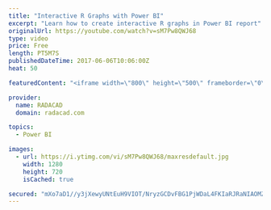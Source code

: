```yaml
---
title: "Interactive R Graphs with Power BI"
excerpt: "Learn how to create interactive R graphs in Power BI report"
originalUrl: https://youtube.com/watch?v=sM7Pw8QWJ68
type: video
price: Free
length: PT5M7S
publishedDateTime: 2017-06-06T10:06:00Z
heat: 50

featuredContent: "<iframe width=\"800\" height=\"500\" frameborder=\"0\" src=\"https://www.youtube.com/embed/sM7Pw8QWJ68\" allow=\"accelerometer; autoplay; encrypted-media; gyroscope; picture-in-picture\" allowfullscreen></iframe>"

provider:
  name: RADACAD
  domain: radacad.com

topics:
  - Power BI

images:
  - url: https://i.ytimg.com/vi/sM7Pw8QWJ68/maxresdefault.jpg
    width: 1280
    height: 720
    isCached: true

secured: "mXo7aD1//y3jXewyUNtEuH9VIOT/NryzGCDvFBG1PjWDaL4FKIaRJRaNIAOMZPvgemTPHCsr1Xbqq2JvTegzxtbtkAB1VeD0rhdFvtOg/HsCYowNbyMNMF4VJN14lhj1SpJYT1kyUtFIPLBDDEFp0krj1ST0dqkFkkj1uKD7GGoUJWfP5yDMx0KLjviAeE2ZTHM+bJC8RY5Y7zHhTQQpuua9I/rTIRPTqUFqfIsKpPM0aOn7SfZsZfgG+j0O/NJbG+X31uzoj2m8Xj+bNywiB4juTO3zEo/Utpyty2d0uzfYu+AXKorDPtw5YRTqo0icY+3ccY71Krbg0v7eC+EoR/95VgYRcDJ6maOmIPN1HMAyGIuGZ1+RPDtcCqQ5bpDikC3rl9JEgTvIJbomNa7LTwK8SiUbA+sx5Zzp50IutEY=;mf6d5gc0TVPb4IBu1nmD5g=="
---
```


